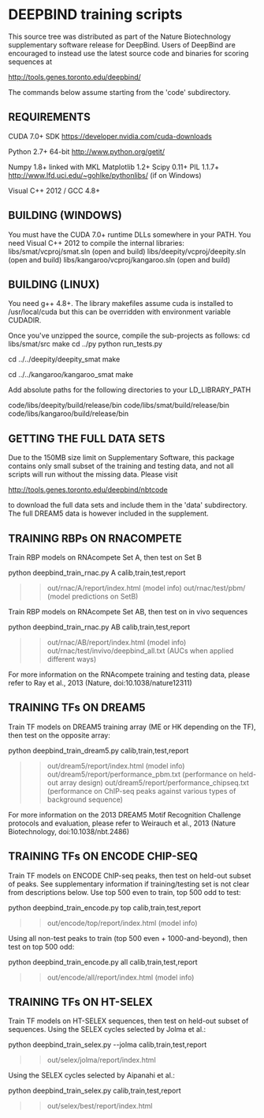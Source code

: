 DEEPBIND training scripts
=========================

This source tree was distributed as part of the Nature Biotechnology 
supplementary software release for DeepBind. Users of DeepBind
are encouraged to instead use the latest source code and binaries 
for scoring sequences at

   http://tools.genes.toronto.edu/deepbind/

The commands below assume starting from the 'code' subdirectory.



REQUIREMENTS
------------
CUDA 7.0+ SDK
   https://developer.nvidia.com/cuda-downloads

Python 2.7+ 64-bit
   http://www.python.org/getit/

Numpy 1.8+ linked with MKL
Matplotlib 1.2+
Scipy 0.11+
PIL 1.1.7+
   http://www.lfd.uci.edu/~gohlke/pythonlibs/  (if on Windows)

Visual C++ 2012 / GCC 4.8+



BUILDING (WINDOWS)
------------------
You must have the CUDA 7.0+ runtime DLLs somewhere in your PATH. 
You need Visual C++ 2012 to compile the internal libraries:
   libs/smat/vcproj/smat.sln          (open and build)
   libs/deepity/vcproj/deepity.sln    (open and build)
   libs/kangaroo/vcproj/kangaroo.sln  (open and build)



BUILDING (LINUX)
----------------
You need g++ 4.8+.
The library makefiles assume cuda is installed to /usr/local/cuda
but this can be overridden with environment variable CUDADIR.

Once you've unzipped the source, compile the sub-projects as follows:
   cd libs/smat/src
   make
   cd ../py
   python run_tests.py

   cd ../../deepity/deepity_smat
   make

   cd ../../kangaroo/kangaroo_smat
   make

Add absolute paths for the following directories to your LD_LIBRARY_PATH

   code/libs/deepity/build/release/bin
   code/libs/smat/build/release/bin
   code/libs/kangaroo/build/release/bin



GETTING THE FULL DATA SETS
--------------------------
Due to the 150MB size limit on Supplementary Software, this package contains only 
small subset of the training and testing data, and not all scripts will run 
without the missing data. Please visit 

   http://tools.genes.toronto.edu/deepbind/nbtcode

to download the full data sets and include them in the 'data' subdirectory.
The full DREAM5 data is however included in the supplement.


 

TRAINING RBPs ON RNACOMPETE
---------------------------

Train RBP models on RNAcompete Set A, then test on Set B

   python deepbind_train_rnac.py A calib,train,test,report
   >> out/rnac/A/report/index.html    (model info)
   >> out/rnac/test/pbm/              (model predictions on SetB)

Train RBP models on RNAcompete Set AB, then test on in vivo sequences

   python deepbind_train_rnac.py AB calib,train,test,report
   >> out/rnac/AB/report/index.html            (model info)
   >> out/rnac/test/invivo/deepbind_all.txt    (AUCs when applied different ways)

For more information on the RNAcompete training and testing data, please
refer to Ray et al., 2013 (Nature, doi:10.1038/nature12311)


TRAINING TFs ON DREAM5
----------------------

Train TF models on DREAM5 training array (ME or HK depending on the TF),
then test on the opposite array:

   python deepbind_train_dream5.py calib,train,test,report
   >> out/dream5/report/index.html               (model info)
   >> out/dream5/report/performance_pbm.txt      (performance on held-out array design)
   >> out/dream5/report/performance_chipseq.txt  (performance on ChIP-seq peaks against various types of background sequence)


For more information on the 2013 DREAM5 Motif Recognition Challenge protocols and evaluation,
please refer to Weirauch et al., 2013 (Nature Biotechnology, doi:10.1038/nbt.2486)



TRAINING TFs ON ENCODE CHIP-SEQ
-------------------------------

Train TF models on ENCODE ChIP-seq peaks, then test on held-out subset of peaks.
See supplementary information if training/testing set is not clear from descriptions below.
Use top 500 even to train, top 500 odd to test:

   python deepbind_train_encode.py top calib,train,test,report
   >> out/encode/top/report/index.html    (model info)


Using all non-test peaks to train (top 500 even + 1000-and-beyond), then test on top 500 odd:

   python deepbind_train_encode.py all calib,train,test,report
   >> out/encode/all/report/index.html    (model info)



TRAINING TFs ON HT-SELEX
------------------------

Train TF models on HT-SELEX sequences, then test on held-out subset of sequences.
Using the SELEX cycles selected by Jolma et al.:

   python deepbind_train_selex.py --jolma calib,train,test,report
   >> out/selex/jolma/report/index.html

Using the SELEX cycles selected by Aipanahi et al.:

   python deepbind_train_selex.py calib,train,test,report
   >> out/selex/best/report/index.html

